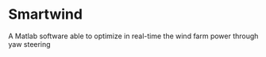# Smartwind
A Matlab software able to optimize in real-time the wind farm power through yaw steering
